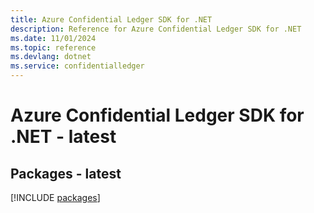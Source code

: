 ```yaml
---
title: Azure Confidential Ledger SDK for .NET
description: Reference for Azure Confidential Ledger SDK for .NET
ms.date: 11/01/2024
ms.topic: reference
ms.devlang: dotnet
ms.service: confidentialledger
---
```

# Azure Confidential Ledger SDK for .NET - latest
## Packages - latest
[!INCLUDE [packages](confidential-ledger-index.md)]